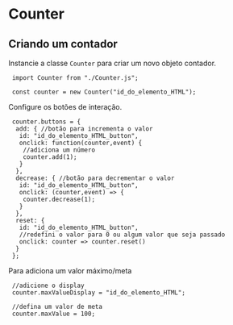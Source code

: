 # Counter

## Criando um contador

 Instancie a classe ```Counter``` para criar um novo objeto contador.
 
 ```
  import Counter from "./Counter.js";
 
  const counter = new Counter("id_do_elemento_HTML");
 ```  
 
 Configure os botões de interação.
 
 ```
  counter.buttons = {
   add: { //botão para incrementa o valor
    id: "id_do_elemento_HTML_button",
    onclick: function(counter,event) {
     //adiciona um número
     counter.add(1);
    }
   },
   decrease: { //botão para decrementar o valor
    id: "id_do_elemento_HTML_button",
    onclick: (counter,event) => {
     counter.decrease(1);
    }
   },
   reset: {
    id: "id_do_elemento_HTML_button",
    //redefini o valor para 0 ou algum valor que seja passado
    onclick: counter => counter.reset()
   }
  };
 ```
 
 Para adiciona um valor máximo/meta
 
 ```
  //adicione o display
  counter.maxValueDisplay = "id_do_elemento_HTML";
  
  //defina um valor de meta
  counter.maxValue = 100;
  
 ```